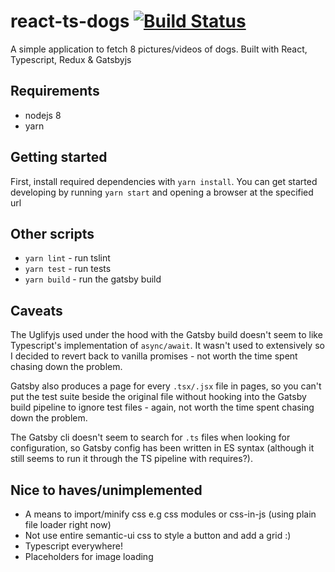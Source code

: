 # react-ts-dogs [![Build Status](https://travis-ci.org/e-r-w/react-ts-dogs.svg?branch=master)](https://travis-ci.org/e-r-w/react-ts-dogs)

A simple application to fetch 8 pictures/videos of dogs. Built with React, Typescript, Redux & Gatsbyjs

## Requirements

* nodejs 8
* yarn

## Getting started

First, install required dependencies with `yarn install`. You can get started developing by running `yarn start` and opening a browser at the specified url

## Other scripts

* `yarn lint` - run tslint
* `yarn test` - run tests
* `yarn build` - run the gatsby build

## Caveats

The Uglifyjs used under the hood with the Gatsby build doesn't seem to like Typescript's implementation of `async/await`. It wasn't used to extensively so I decided to revert back to vanilla promises - not worth the time spent chasing down the problem.

Gatsby also produces a page for every `.tsx/.jsx` file in pages, so you can't put the test suite beside the original file without hooking into the Gatsby build pipeline to ignore test files - again, not worth the time spent chasing down the problem.

The Gatsby cli doesn't seem to search for `.ts` files when looking for configuration, so Gatsby config has been written in ES syntax (although it still seems to run it through the TS pipeline with requires?).

## Nice to haves/unimplemented

* A means to import/minify css e.g css modules or css-in-js (using plain file loader right now)
* Not use entire semantic-ui css to style a button and add a grid :)
* Typescript everywhere!
* Placeholders for image loading
